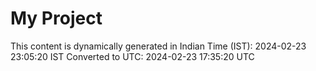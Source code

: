 # My Project

This content is dynamically generated in Indian Time (IST): 2024-02-23 23:05:20 IST
Converted to UTC: 2024-02-23 17:35:20 UTC
